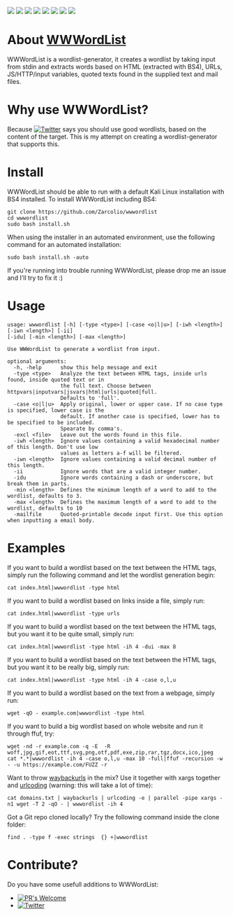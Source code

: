 ![](https://img.shields.io/github/license/Zarcolio/wwwordlist) ![](https://badges.pufler.dev/visits/Zarcolio/wwwordlist) ![](https://img.shields.io/github/stars/Zarcolio/wwwordlist) ![](https://img.shields.io/github/forks/Zarcolio/wwwordlist) ![](https://img.shields.io/github/issues/Zarcolio/wwwordlist) ![](https://img.shields.io/github/issues-closed-raw/Zarcolio/wwwordlist) ![](https://img.shields.io/github/issues-pr/Zarcolio/wwwordlist) ![](https://img.shields.io/github/issues-pr-closed-raw/Zarcolio/wwwordlist)

# About [WWWordList](https://github.com/Zarcolio/wwwordlist)
WWWordList is a wordlist-generator, it creates a wordlist by taking input from stdin and extracts words based on HTML (extracted with BS4), URLs, JS/HTTP/input variables, quoted texts found in the supplied text and mail files.

# Why use WWWordList?
Because [![Twitter](https://img.shields.io/twitter/url/https/twitter.com/stokfredrik.svg?style=social&label=Stök)](https://twitter.com/stokfredrik) says you should use good wordlists, based on the content of the target. This is my attempt on creating a wordlist-generator that supports this.

# Install
WWWordList should be able to run with a default Kali Linux installation with BS4 installed. To install WWWordList including BS4:
```
git clone https://github.com/Zarcolio/wwwordlist
cd wwwordlist
sudo bash install.sh
```
When using the installer in an automated environment, use the following command for an automated installation:

```
sudo bash install.sh -auto
```


If you're running into trouble running WWWordList, please drop me an issue and I'll try to fix it :)

# Usage
```
usage: wwwordlist [-h] [-type <type>] [-case <o|l|u>] [-iwh <length>] [-iwn <length>] [-ii] 
[-idu] [-min <length>] [-max <length>]

Use WWWordList to generate a wordlist from input.

optional arguments:
  -h, -help      show this help message and exit
  -type <type>   Analyze the text between HTML tags, inside urls found, inside quoted text or in
                 the full text. Choose between httpvars|inputvars|jsvars|html|urls|quoted|full.
                 Defaults to 'full'.
  -case <o|l|u>  Apply original, lower or upper case. If no case type is specified, lower case is the
                 default. If another case is specified, lower has to be specified to be included.
                 Spearate by comma's.
  -excl <file>   Leave out the words found in this file.
  -iwh <length>  Ignore values containing a valid hexadecimal number of this length. Don't use low 
                 values as letters a-f will be filtered.
  -iwn <length>  Ignore values containing a valid decimal number of this length.
  -ii            Ignore words that are a valid integer number.
  -idu           Ignore words containing a dash or underscore, but break them in parts.
  -min <length>  Defines the minimum length of a word to add to the wordlist, defaults to 3.
  -max <length>  Defines the maximum length of a word to add to the wordlist, defaults to 10
  -mailfile      Quoted-printable decode input first. Use this option when inputting a email body.
```

# Examples
If you want to build a wordlist based on the text between the HTML tags, simply run the following command and let the wordlist generation begin:
```
cat index.html|wwwordlist -type html
```
If you want to build a wordlist based on links inside a file, simply run:
```
cat index.html|wwwordlist -type urls
```
If you want to build a wordlist based on the text between the HTML tags, but you want it to be quite small, simply run:
```
cat index.html|wwwordlist -type html -ih 4 -dui -max 8
```
If you want to build a wordlist based on the text between the HTML tags, but you want it to be really big, simply run:
```
cat index.html|wwwordlist -type html -ih 4 -case o,l,u
```
If you want to build a wordlist based on the text from a webpage, simply run:
```
wget -qO - example.com|wwwordlist -type html
```
If you want to build a big wordlist based on whole website and run it through ffuf, try:
```
wget -nd -r example.com -q -E  -R woff,jpg,gif,eot,ttf,svg,png,otf,pdf,exe,zip,rar,tgz,docx,ico,jpeg
cat *.*|wwwordlist -ih 4 -case o,l,u -max 10 -full|ffuf -recursion -w - -u https://example.com/FUZZ -r
```
Want to throw [waybackurls](https://github.com/tomnomnom/waybackurls) in the mix? Use it together with xargs together and [urlcoding](https://github.com/Zarcolio/urlcoding) (warning: this will take a lot of time):
```
cat domains.txt | waybackurls | urlcoding -e | parallel -pipe xargs -n1 wget -T 2 -qO - | wwwordlist -ih 4
```
Got a Git repo cloned locally? Try the following command inside the clone folder:
```
find . -type f -exec strings  {} +|wwwordlist
```

# Contribute?
Do you have some usefull additions to WWWordList:

* [![PR's Welcome](https://img.shields.io/badge/PRs-welcome-brightgreen.svg?style=flat)](https://github.com/Zarcolio/wwwordlist/pulls) 
* [![Twitter](https://img.shields.io/twitter/url/https/twitter.com/zarcolio.svg?style=social&label=Contact%20me)](https://twitter.com/zarcolio)

